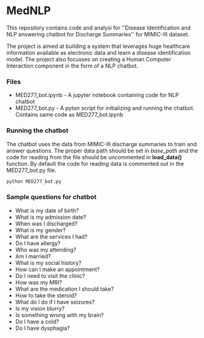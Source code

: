 # MedNLP
This repository contains code and analysi for ''Disease Identification and NLP answering chatbot for Discharge Summaries'' for MIMIC-III dataset.

The project is aimed at building a system that leverages huge healthcare information available as electronic data and learn a disease identification model. The project also focusses on creating a Human Computer Interaction component in the form of a NLP chatbot.

### Files
* MED277_bot.ipynb - A jupyter notebook containing code for NLP chatbot
* MED277_bot.py - A pyton script for initializing and running the chatbot. Contains same code as MED277_bot.ipynb

### Running the chatbot
The chatbot uses the data from MIMIC-III discharge summaries to train and answer questions. The proper data path should be set in *base_path* and the code for reading from the file should be uncommented in **load_data()** function. By default the code for reading data is commented out in the MED277_bot.py file.
```python
python MED277_bot.py
```

### Sample questions for chatbot
- What is my date of birth?
- What is my admission date?
- When was I discharged?
- What is my gender?
- What are the services I had?
- Do I have allergy?
- Who was my attending?
- Am I married?
- What is my social history?
- How can I make an appointment?
- Do I need to visit the clinic?
- How was my MRI?
- What are the medication I should take?
- How to take the steroid?
- What do I do if I have seizures?
- Is my vision blurry?
- Is something wrong with my brain?
- Do I have a cold?
- Do I have dysphagia?
